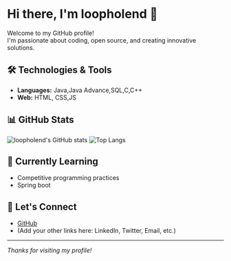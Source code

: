 # Hi there, I'm loopholend 👋

Welcome to my GitHub profile!  
I'm passionate about coding, open source, and creating innovative solutions.

## 🛠️ Technologies & Tools

- **Languages:** Java,Java Advance,SQL,C,C++  
- **Web:** HTML, CSS,JS

## 📊 GitHub Stats

![loopholend's GitHub stats](https://github-readme-stats.vercel.app/api?username=loopholend&show_icons=true&theme=radical)
![Top Langs](https://github-readme-stats.vercel.app/api/top-langs/?username=loopholend&layout=compact&theme=radical)

## 🌱 Currently Learning

- Competitive programming practices
- Spring boot 

## 🤝 Let's Connect

- [GitHub](https://github.com/loopholend)
- (Add your other links here: LinkedIn, Twitter, Email, etc.)

---

_Thanks for visiting my profile!_
